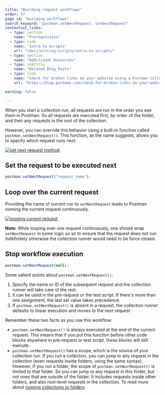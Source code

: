 ```yaml
---
title: "Building request workflows"
order: 57
page_id: "building_workflows"
search_keyword: "postman.setNextRequest, setNextRequest"
contextual_links:
  - type: section
    name: "Prerequisites"
  - type: link
    name: "Intro to scripts"
    url: "/docs/writing-scripts/intro-to-scripts/"
  - type: section
    name: "Additional Resources"
  - type: subtitle
    name: "Related Blog Posts"
  - type: link
    name: "Check for broken links on your website using a Postman Collection"
    url: "https://blog.postman.com/check-for-broken-links-on-your-website-using-a-postman-collection/"

warning: false

---
```


When you start a collection run, all requests are run in the order you see them in Postman. So all requests are executed first, by order of the folder, and then any requests in the root of the collection.

However, you can override this behavior using a built-in function called `postman.setNextRequest()`. This function, as the name suggests, allows you to specify which request runs next.

[![set next request method](https://assets.postman.com/postman-docs/Test_script10.png)](https://assets.postman.com/postman-docs/Test_script10.png)

## Set the request to be executed next

```js
postman.setNextRequest("request_name");
```

## Loop over the current request

Providing the name of current run to `setNextRequest` leads to Postman running the current request continuously.

[![looping current request](https://assets.postman.com/postman-docs/branching_and_looping/branching_and_looping.png)](https://assets.postman.com/postman-docs/branching_and_looping/branching_and_looping.png)

**Note:** While looping over one request continuously, one should wrap `setNextRequest` in some logic so as to ensure that the request does not run indefinitely otherwise the collection runner would need to be force closed.

## Stop workflow execution

```js
postman.setNextRequest(null);
```

Some salient points about `postman.setNextRequest()`:

1. Specify the name or ID of the subsequent request and the collection runner will take care of the rest.
1. It can be used in the pre-request or the test script. If there's more than one assignment, the last set value takes precedence.
1. If `postman.setNextRequest()` is absent in a request, the collection runner defaults to linear execution and moves to the next request

Remember these two facts as you use this workflow:

* `postman.setNextRequest()` is always executed at the end of the current request. This means that if you put this function before other code blocks anywhere in pre-request or test script, these blocks will still execute.
* `postman.setNextRequest()` has a scope, which is the source of your collection run. If you run a collection, you can jump to any request in the collection (even requests inside folders, using the same syntax). However, if you run a folder, the scope of `postman.setNextRequest()` is limited to that folder. So you can jump to any request in this folder, but not ones that are outside of the folder. It includes requests inside other folders, and also root-level requests in the collection. To read more about [running collections or folders](/docs/running-collections/intro-to-collection-runs/).

